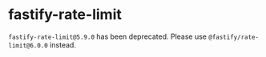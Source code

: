 # fastify-rate-limit

`fastify-rate-limit@5.9.0` has been deprecated. Please use
`@fastify/rate-limit@6.0.0` instead.
